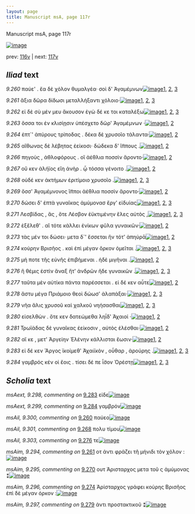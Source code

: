 ```yaml
---
layout: page
title: Manuscript msA, page 117r
---
```


Manuscript msA, page 117r

[![image](http://www.homermultitext.org/iipsrv?OBJ=IIP,1.0&FIF=/project/homer/pyramidal/deepzoom/hmt/vaimg/2017a/VA117RN_0289.tif&WID=100&CVT=JPEG)](http://www.homermultitext.org/ict2/?urn=urn:cite2:hmt:vaimg.2017a:VA117RN_0289)

prev:  [116v](../116v/) | next:  [117v](../117v/)

## *Iliad* text

*9.260* <a id="9.260"/> παύε' . ἔα δὲ χόλον θυμαλγέα· σοὶ δ' Ἀγαμέμνων[![image](http://www.homermultitext.org/iipsrv?OBJ=IIP,1.0&FIF=/project/homer/pyramidal/deepzoom/hmt/vaimg/2017a/VA117RN_0289.tif&RGN=0.1774,0.209,0.4579,0.0271&WID=1000&CVT=JPEG)](http://www.homermultitext.org/ict2/?urn=urn:cite2:hmt:vaimg.2017a:VA117RN_0289@0.1774,0.209,0.4579,0.0271)[1](#msA_9.667), [2](#msAil_9.300), [3](#msA_9.1)

*9.261* <a id="9.261"/> ἄξια δῶρα δίδωσι μεταλλήξαντι χόλοιο·[![image](http://www.homermultitext.org/iipsrv?OBJ=IIP,1.0&FIF=/project/homer/pyramidal/deepzoom/hmt/vaimg/2017a/VA117RN_0289.tif&RGN=0.1774,0.2361,0.4579,0.0271&WID=1000&CVT=JPEG)](http://www.homermultitext.org/ict2/?urn=urn:cite2:hmt:vaimg.2017a:VA117RN_0289@0.1774,0.2361,0.4579,0.0271)[1](#msA_9.667), [2](#msAim_9.294), [3](#msA_9.1)

*9.262* <a id="9.262"/> εἰ δὲ σὺ μέν μευ ἄκουσον ἐγὼ δέ κε τοι καταλέξω[![image](http://www.homermultitext.org/iipsrv?OBJ=IIP,1.0&FIF=/project/homer/pyramidal/deepzoom/hmt/vaimg/2017a/VA117RN_0289.tif&RGN=0.1784,0.2541,0.4579,0.0271&WID=1000&CVT=JPEG)](http://www.homermultitext.org/ict2/?urn=urn:cite2:hmt:vaimg.2017a:VA117RN_0289@0.1784,0.2541,0.4579,0.0271)[1](#msA_9.667), [2](#msA_9.292), [3](#msA_9.1)

*9.263* <a id="9.263"/> ὅσσα τοι ἐν κλισίῃσιν ὑπέσχετο δῶρ' Ἀγαμέμνων ·[![image](http://www.homermultitext.org/iipsrv?OBJ=IIP,1.0&FIF=/project/homer/pyramidal/deepzoom/hmt/vaimg/2017a/VA117RN_0289.tif&RGN=0.1804,0.2722,0.4579,0.0271&WID=1000&CVT=JPEG)](http://www.homermultitext.org/ict2/?urn=urn:cite2:hmt:vaimg.2017a:VA117RN_0289@0.1804,0.2722,0.4579,0.0271)[1](#msA_9.667), [2](#msA_9.1)

*9.264* <a id="9.264"/> ἑπτ`' ἀπύρους τρίποδας . δέκα δὲ χρυσοῖο τάλαντα·[![image](http://www.homermultitext.org/iipsrv?OBJ=IIP,1.0&FIF=/project/homer/pyramidal/deepzoom/hmt/vaimg/2017a/VA117RN_0289.tif&RGN=0.1804,0.2925,0.4579,0.0271&WID=1000&CVT=JPEG)](http://www.homermultitext.org/ict2/?urn=urn:cite2:hmt:vaimg.2017a:VA117RN_0289@0.1804,0.2925,0.4579,0.0271)[1](#msA_9.667), [2](#msA_9.1)

*9.265* <a id="9.265"/> αἴθωνας δὲ λέβητας ἐείκοσι· δώδεκα δ' ἵ̈ππους .[![image](http://www.homermultitext.org/iipsrv?OBJ=IIP,1.0&FIF=/project/homer/pyramidal/deepzoom/hmt/vaimg/2017a/VA117RN_0289.tif&RGN=0.1814,0.3098,0.4579,0.0271&WID=1000&CVT=JPEG)](http://www.homermultitext.org/ict2/?urn=urn:cite2:hmt:vaimg.2017a:VA117RN_0289@0.1814,0.3098,0.4579,0.0271)[1](#msA_9.667), [2](#msA_9.1)

*9.266* <a id="9.266"/> πηγοὺς , ἀθλοφόρους . οἳ ἀέθλια ποσσὶν ἄροντο·[![image](http://www.homermultitext.org/iipsrv?OBJ=IIP,1.0&FIF=/project/homer/pyramidal/deepzoom/hmt/vaimg/2017a/VA117RN_0289.tif&RGN=0.1804,0.3278,0.4579,0.0271&WID=1000&CVT=JPEG)](http://www.homermultitext.org/ict2/?urn=urn:cite2:hmt:vaimg.2017a:VA117RN_0289@0.1804,0.3278,0.4579,0.0271)[1](#msA_9.667), [2](#msA_9.1)

*9.267* <a id="9.267"/> οὔ κεν ἀλήϊος εἴη ἀνὴρ . ᾧ τόσσα γένοιτο .[![image](http://www.homermultitext.org/iipsrv?OBJ=IIP,1.0&FIF=/project/homer/pyramidal/deepzoom/hmt/vaimg/2017a/VA117RN_0289.tif&RGN=0.1824,0.3466,0.4579,0.0271&WID=1000&CVT=JPEG)](http://www.homermultitext.org/ict2/?urn=urn:cite2:hmt:vaimg.2017a:VA117RN_0289@0.1824,0.3466,0.4579,0.0271)[1](#msA_9.667), [2](#msA_9.1)

*9.268* <a id="9.268"/> οὐδέ κεν ἀκτήμων ἐριτίμοιο χρυσοῖο .[![image](http://www.homermultitext.org/iipsrv?OBJ=IIP,1.0&FIF=/project/homer/pyramidal/deepzoom/hmt/vaimg/2017a/VA117RN_0289.tif&RGN=0.1814,0.3624,0.4579,0.0271&WID=1000&CVT=JPEG)](http://www.homermultitext.org/ict2/?urn=urn:cite2:hmt:vaimg.2017a:VA117RN_0289@0.1814,0.3624,0.4579,0.0271)[1](#msA_9.667), [2](#msAil_9.301), [3](#msA_9.1)

*9.269* <a id="9.269"/> ὅσσ' Ἀγαμέμνονος ἵ̈πποι ἀέθλια ποσσὶν ἄροντο·[![image](http://www.homermultitext.org/iipsrv?OBJ=IIP,1.0&FIF=/project/homer/pyramidal/deepzoom/hmt/vaimg/2017a/VA117RN_0289.tif&RGN=0.1814,0.382,0.4579,0.0271&WID=1000&CVT=JPEG)](http://www.homermultitext.org/ict2/?urn=urn:cite2:hmt:vaimg.2017a:VA117RN_0289@0.1814,0.382,0.4579,0.0271)[1](#msA_9.667), [2](#msA_9.1)

*9.270* <a id="9.270"/> δώσει δ' ἑπτὰ γυναῖκας ἀμύμονασ ἔργ' εἰδυίας[![image](http://www.homermultitext.org/iipsrv?OBJ=IIP,1.0&FIF=/project/homer/pyramidal/deepzoom/hmt/vaimg/2017a/VA117RN_0289.tif&RGN=0.1794,0.4,0.4579,0.0271&WID=1000&CVT=JPEG)](http://www.homermultitext.org/ict2/?urn=urn:cite2:hmt:vaimg.2017a:VA117RN_0289@0.1794,0.4,0.4579,0.0271)[1](#msA_9.667), [2](#msAim_9.295), [3](#msA_9.1)

*9.271* <a id="9.271"/> Λεσβίδας , ἃς , ὅτε Λέσβον ἐϋκτιμένην ἕλες αὐτὸς ,[![image](http://www.homermultitext.org/iipsrv?OBJ=IIP,1.0&FIF=/project/homer/pyramidal/deepzoom/hmt/vaimg/2017a/VA117RN_0289.tif&RGN=0.1804,0.4173,0.4579,0.0271&WID=1000&CVT=JPEG)](http://www.homermultitext.org/ict2/?urn=urn:cite2:hmt:vaimg.2017a:VA117RN_0289@0.1804,0.4173,0.4579,0.0271)[1](#msA_9.667), [2](#msA_9.293), [3](#msA_9.1)

*9.272* <a id="9.272"/> ἐξἕλεθ' . αἳ τότε κάλλει ἐνίκων φῦλα γυναικῶν·[![image](http://www.homermultitext.org/iipsrv?OBJ=IIP,1.0&FIF=/project/homer/pyramidal/deepzoom/hmt/vaimg/2017a/VA117RN_0289.tif&RGN=0.1814,0.4398,0.4579,0.0271&WID=1000&CVT=JPEG)](http://www.homermultitext.org/ict2/?urn=urn:cite2:hmt:vaimg.2017a:VA117RN_0289@0.1814,0.4398,0.4579,0.0271)[1](#msA_9.667), [2](#msA_9.1)

*9.273* <a id="9.273"/> τὰς μέν τοι δώσει· μετα δ`' ἔσσεται ἣν τότ' ἀπηύρᾱ[![image](http://www.homermultitext.org/iipsrv?OBJ=IIP,1.0&FIF=/project/homer/pyramidal/deepzoom/hmt/vaimg/2017a/VA117RN_0289.tif&RGN=0.1814,0.4571,0.4579,0.0271&WID=1000&CVT=JPEG)](http://www.homermultitext.org/ict2/?urn=urn:cite2:hmt:vaimg.2017a:VA117RN_0289@0.1814,0.4571,0.4579,0.0271)[1](#msA_9.667), [2](#msA_9.1)

*9.274* <a id="9.274"/> κούρην Βρισῆος . καὶ ἐπὶ μέγαν ὅρκον ὀμεῖται .[![image](http://www.homermultitext.org/iipsrv?OBJ=IIP,1.0&FIF=/project/homer/pyramidal/deepzoom/hmt/vaimg/2017a/VA117RN_0289.tif&RGN=0.1814,0.4789,0.4579,0.0271&WID=1000&CVT=JPEG)](http://www.homermultitext.org/ict2/?urn=urn:cite2:hmt:vaimg.2017a:VA117RN_0289@0.1814,0.4789,0.4579,0.0271)[1](#msA_9.667), [2](#msAim_9.296), [3](#msA_9.1)

*9.275* <a id="9.275"/> μή ποτε τῆς εὐνῆς ἐπιβήμεναι . ἠδὲ μιγῆναι .[![image](http://www.homermultitext.org/iipsrv?OBJ=IIP,1.0&FIF=/project/homer/pyramidal/deepzoom/hmt/vaimg/2017a/VA117RN_0289.tif&RGN=0.1784,0.497,0.4579,0.0271&WID=1000&CVT=JPEG)](http://www.homermultitext.org/ict2/?urn=urn:cite2:hmt:vaimg.2017a:VA117RN_0289@0.1784,0.497,0.4579,0.0271)[1](#msA_9.667), [2](#msA_9.1)

*9.276* <a id="9.276"/> ἣ θέμις ἐστὶν ἄναξ ἥτ' ἀνδρῶν ἥδε γυναικῶν .[![image](http://www.homermultitext.org/iipsrv?OBJ=IIP,1.0&FIF=/project/homer/pyramidal/deepzoom/hmt/vaimg/2017a/VA117RN_0289.tif&RGN=0.1804,0.5135,0.4579,0.0271&WID=1000&CVT=JPEG)](http://www.homermultitext.org/ict2/?urn=urn:cite2:hmt:vaimg.2017a:VA117RN_0289@0.1804,0.5135,0.4579,0.0271)[1](#msA_9.667), [2](#msAil_9.303), [3](#msA_9.1)

*9.277* <a id="9.277"/> ταῦτα μὲν αὐτίκα πάντα παρέσσεται . εἰ δέ κεν αὖτε[![image](http://www.homermultitext.org/iipsrv?OBJ=IIP,1.0&FIF=/project/homer/pyramidal/deepzoom/hmt/vaimg/2017a/VA117RN_0289.tif&RGN=0.1844,0.5346,0.4579,0.0271&WID=1000&CVT=JPEG)](http://www.homermultitext.org/ict2/?urn=urn:cite2:hmt:vaimg.2017a:VA117RN_0289@0.1844,0.5346,0.4579,0.0271)[1](#msA_9.667), [2](#msA_9.1)

*9.278* <a id="9.278"/> ἄστυ μέγα Πριάμοιο θεοὶ δώωσ' ἀλαπάξαι·[![image](http://www.homermultitext.org/iipsrv?OBJ=IIP,1.0&FIF=/project/homer/pyramidal/deepzoom/hmt/vaimg/2017a/VA117RN_0289.tif&RGN=0.1874,0.5519,0.4579,0.0271&WID=1000&CVT=JPEG)](http://www.homermultitext.org/ict2/?urn=urn:cite2:hmt:vaimg.2017a:VA117RN_0289@0.1874,0.5519,0.4579,0.0271)[1](#msA_9.667), [2](#msAil_9.302), [3](#msA_9.1)

*9.279* <a id="9.279"/> νῆα ἅλις χρυσοῦ καὶ χαλκοῦ νηήσασθαι[![image](http://www.homermultitext.org/iipsrv?OBJ=IIP,1.0&FIF=/project/homer/pyramidal/deepzoom/hmt/vaimg/2017a/VA117RN_0289.tif&RGN=0.1874,0.5714,0.4579,0.0271&WID=1000&CVT=JPEG)](http://www.homermultitext.org/ict2/?urn=urn:cite2:hmt:vaimg.2017a:VA117RN_0289@0.1874,0.5714,0.4579,0.0271)[1](#msA_9.667), [2](#msAim_9.297), [3](#msA_9.1)

*9.280* <a id="9.280"/> εἰσελθὼν . ὅτε κεν δατεώμεθα ληΐδ' Ἀχαιοί ·[![image](http://www.homermultitext.org/iipsrv?OBJ=IIP,1.0&FIF=/project/homer/pyramidal/deepzoom/hmt/vaimg/2017a/VA117RN_0289.tif&RGN=0.1864,0.5895,0.4579,0.0271&WID=1000&CVT=JPEG)](http://www.homermultitext.org/ict2/?urn=urn:cite2:hmt:vaimg.2017a:VA117RN_0289@0.1864,0.5895,0.4579,0.0271)[1](#msA_9.667), [2](#msA_9.1)

*9.281* <a id="9.281"/> Τρωϊάδας δὲ γυναῖκας ἐείκοσιν , αὐτὸς ἑλέσθαι·[![image](http://www.homermultitext.org/iipsrv?OBJ=IIP,1.0&FIF=/project/homer/pyramidal/deepzoom/hmt/vaimg/2017a/VA117RN_0289.tif&RGN=0.1824,0.6098,0.4579,0.0271&WID=1000&CVT=JPEG)](http://www.homermultitext.org/ict2/?urn=urn:cite2:hmt:vaimg.2017a:VA117RN_0289@0.1824,0.6098,0.4579,0.0271)[1](#msA_9.667), [2](#msA_9.1)

*9.282* <a id="9.282"/> αἵ κε , μετ' Ἀργείην Ἑλένην κάλλισται ἔωσιν·[![image](http://www.homermultitext.org/iipsrv?OBJ=IIP,1.0&FIF=/project/homer/pyramidal/deepzoom/hmt/vaimg/2017a/VA117RN_0289.tif&RGN=0.1814,0.6271,0.4579,0.0271&WID=1000&CVT=JPEG)](http://www.homermultitext.org/ict2/?urn=urn:cite2:hmt:vaimg.2017a:VA117RN_0289@0.1814,0.6271,0.4579,0.0271)[1](#msA_9.667), [2](#msA_9.1)

*9.283* <a id="9.283"/> εἰ δέ κεν Ἄργος ϊκοίμεθ' Ἀχαιϊκὸν , οὖθαρ , ἀρούρης .[![image](http://www.homermultitext.org/iipsrv?OBJ=IIP,1.0&FIF=/project/homer/pyramidal/deepzoom/hmt/vaimg/2017a/VA117RN_0289.tif&RGN=0.1814,0.6459,0.4579,0.0271&WID=1000&CVT=JPEG)](http://www.homermultitext.org/ict2/?urn=urn:cite2:hmt:vaimg.2017a:VA117RN_0289@0.1814,0.6459,0.4579,0.0271)[1](#msAext_9.298), [2](#msA_9.667), [3](#msA_9.1)

*9.284* <a id="9.284"/> γαμβρός κέν οἱ ἔοις . τίσει δέ πε ἶ̈σον Ὀρέστῃ[![image](http://www.homermultitext.org/iipsrv?OBJ=IIP,1.0&FIF=/project/homer/pyramidal/deepzoom/hmt/vaimg/2017a/VA117RN_0289.tif&RGN=0.1784,0.6677,0.4579,0.0271&WID=1000&CVT=JPEG)](http://www.homermultitext.org/ict2/?urn=urn:cite2:hmt:vaimg.2017a:VA117RN_0289@0.1784,0.6677,0.4579,0.0271)[1](#msA_9.667), [2](#msAext_9.299), [3](#msA_9.1)

## *Scholia* text

*msAext, 9.298, commenting on* [9.283](#9.283)  <a id="msAext_9.298"/> εἰδε[![image](http://www.homermultitext.org/iipsrv?OBJ=IIP,1.0&FIF=/project/homer/pyramidal/deepzoom/hmt/vaimg/2017a/VA117RN_0289.tif&RGN=0.8729,0.6469,0.042,0.0316&WID=1000&CVT=JPEG)](http://www.homermultitext.org/ict2/?urn=urn:cite2:hmt:vaimg.2017a:VA117RN_0289@0.8729,0.6469,0.042,0.0316)

*msAext, 9.299, commenting on* [9.284](#9.284)  <a id="msAext_9.299"/> γαμβρόν[![image](http://www.homermultitext.org/iipsrv?OBJ=IIP,1.0&FIF=/project/homer/pyramidal/deepzoom/hmt/vaimg/2017a/VA117RN_0289.tif&RGN=0.8529,0.6747,0.042,0.0316&WID=1000&CVT=JPEG)](http://www.homermultitext.org/ict2/?urn=urn:cite2:hmt:vaimg.2017a:VA117RN_0289@0.8529,0.6747,0.042,0.0316)

*msAil, 9.300, commenting on* [9.260](#9.260)  <a id="msAil_9.300"/> παύεο[![image](http://www.homermultitext.org/iipsrv?OBJ=IIP,1.0&FIF=/project/homer/pyramidal/deepzoom/hmt/vaimg/2017a/VA117RN_0289.tif&RGN=0.2432,0.2126,0.016,0.015&WID=1000&CVT=JPEG)](http://www.homermultitext.org/ict2/?urn=urn:cite2:hmt:vaimg.2017a:VA117RN_0289@0.2432,0.2126,0.016,0.015)

*msAil, 9.301, commenting on* [9.268](#9.268)  <a id="msAil_9.301"/> πολυ τίμου[![image](http://www.homermultitext.org/iipsrv?OBJ=IIP,1.0&FIF=/project/homer/pyramidal/deepzoom/hmt/vaimg/2017a/VA117RN_0289.tif&RGN=0.4054,0.3614,0.0581,0.0173&WID=1000&CVT=JPEG)](http://www.homermultitext.org/ict2/?urn=urn:cite2:hmt:vaimg.2017a:VA117RN_0289@0.4054,0.3614,0.0581,0.0173)

*msAil, 9.303, commenting on* [9.276](#9.276)  <a id="msAil_9.303"/> τε[![image](http://www.homermultitext.org/iipsrv?OBJ=IIP,1.0&FIF=/project/homer/pyramidal/deepzoom/hmt/vaimg/2017a/VA117RN_0289.tif&RGN=0.4985,0.5154,0.021,0.0083&WID=1000&CVT=JPEG)](http://www.homermultitext.org/ict2/?urn=urn:cite2:hmt:vaimg.2017a:VA117RN_0289@0.4985,0.5154,0.021,0.0083)

*msAim, 9.294, commenting on* [9.261](#9.261)  <a id="msAim_9.294"/> οτ ἀντι φράζει τῆ μήνιδι τὸν χόλον :[![image](http://www.homermultitext.org/iipsrv?OBJ=IIP,1.0&FIF=/project/homer/pyramidal/deepzoom/hmt/vaimg/2017a/VA117RN_0289.tif&RGN=0.5666,0.2337,0.1151,0.0316&WID=1000&CVT=JPEG)](http://www.homermultitext.org/ict2/?urn=urn:cite2:hmt:vaimg.2017a:VA117RN_0289@0.5666,0.2337,0.1151,0.0316)

*msAim, 9.295, commenting on* [9.270](#9.270)  <a id="msAim_9.295"/> ουτ Ἀρισταρχος μετα τοῦ ς ἀμύμονας ⁑[![image](http://www.homermultitext.org/iipsrv?OBJ=IIP,1.0&FIF=/project/homer/pyramidal/deepzoom/hmt/vaimg/2017a/VA117RN_0289.tif&RGN=0.5906,0.4035,0.0971,0.0316&WID=1000&CVT=JPEG)](http://www.homermultitext.org/ict2/?urn=urn:cite2:hmt:vaimg.2017a:VA117RN_0289@0.5906,0.4035,0.0971,0.0316)

*msAim, 9.296, commenting on* [9.274](#9.274)  <a id="msAim_9.296"/> Ἀρίσταρχος γράφει κούρης Βρισῆος ἐπὶ δὲ μέγαν όρκον :[![image](http://www.homermultitext.org/iipsrv?OBJ=IIP,1.0&FIF=/project/homer/pyramidal/deepzoom/hmt/vaimg/2017a/VA117RN_0289.tif&RGN=0.6116,0.4974,0.1081,0.0316&WID=1000&CVT=JPEG)](http://www.homermultitext.org/ict2/?urn=urn:cite2:hmt:vaimg.2017a:VA117RN_0289@0.6116,0.4974,0.1081,0.0316)

*msAim, 9.297, commenting on* [9.279](#9.279)  <a id="msAim_9.297"/> ἀντι προστακτικοῦ ⁑[![image](http://www.homermultitext.org/iipsrv?OBJ=IIP,1.0&FIF=/project/homer/pyramidal/deepzoom/hmt/vaimg/2017a/VA117RN_0289.tif&RGN=0.6106,0.5763,0.0791,0.0316&WID=1000&CVT=JPEG)](http://www.homermultitext.org/ict2/?urn=urn:cite2:hmt:vaimg.2017a:VA117RN_0289@0.6106,0.5763,0.0791,0.0316)